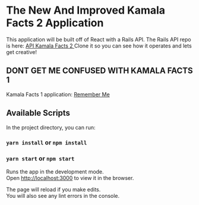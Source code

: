 # The New And Improved Kamala Facts 2 Application
 This application will be built off of React with a Rails API. The Rails API repo is here:
         <a href ="https://github.com/Sydnee510/kamala_facts_2_backend"> API Kamala Facts 2 </a>
         Clone it so you can see how it operates and lets get creative! 
## DONT GET ME CONFUSED WITH KAMALA FACTS 1 
Kamala Facts 1 application:
         <a href ="https://kamalafacts.com/"> Remember Me </a>
         

## Available Scripts

In the project directory, you can run:

### `yarn install` or `npm install`

### `yarn start` or `npm start`

Runs the app in the development mode.\
Open [http://localhost:3000](http://localhost:3000) to view it in the browser.

The page will reload if you make edits.\
You will also see any lint errors in the console.


